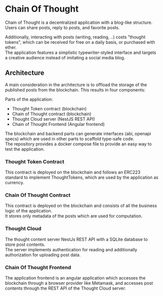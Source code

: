 Chain Of Thought
====
Chain of Thought is a decentralized application with a blog-like structure.  
Users can share posts, reply to posts, and favorite posts.  

Additionally, interacting with posts (writing, reading, ..) costs "thought tokens", which can be received for free on a daily basis, or purchased with ether.  
The application features a simplistic typewriter-styled interface and targets a creative audience instead of imitating a social media blog.

## Architecture

A main consideration in the architecture is to offload the storage of the published posts from the blockchain.
This results in four components:

Parts of the application:
- Thought Token contract (blockchain)
- Chain of Thought contract (blockchain)
- Thought Cloud server (NestJS REST API)
- Chain of Thought Frontend (Angular frontend)

The blockchain and backend parts can generate interfaces (abi, openapi specs) which are used in other parts to scaffold type-safe code.  
The repository provides a docker compose file to provide an easy way to test the application.

### Thought Token Contract
This contract is deployed on the blockchain and follows an ERC223 standard to implement ThoughtTokens, which are used by the application as currency.

### Chain Of Thought Contract
This contract is deployed on the blockchain and consists of all the business logic of the application.  
It stores only metadata of the posts which are used for computation. 

### Thought Cloud
The thought content server NestJs REST API with a SQLite database to store post contents.  
The server implements authentication for reading and additionally authorization for uploading post data.

### Chain Of Thought Frontend
The application frontend is an angular application which accesses the blockchain through a browser provider like Metamask, and accesses post contents through the REST API of the Thought Cloud server.



